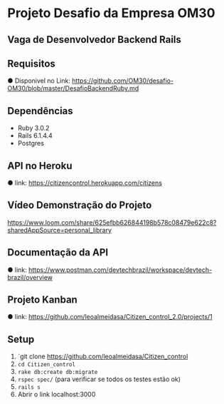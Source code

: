 # Projeto Desafio da Empresa OM30

## Vaga de Desenvolvedor Backend Rails

## Requisitos

● Disponivel no Link: https://github.com/OM30/desafio-OM30/blob/master/DesafioBackendRuby.md

## Dependências

- Ruby 3.0.2
- Rails 6.1.4.4
- Postgres

## API no Heroku
● link: https://citizencontrol.herokuapp.com/citizens

## Vídeo Demonstração do Projeto
https://www.loom.com/share/625efbb626844198b578c08479e622c8?sharedAppSource=personal_library

## Documentação da API

● link: https://www.postman.com/devtechbrazil/workspace/devtech-brazil/overview

## Projeto Kanban
● link: https://github.com/leoalmeidasa/Citizen_control_2.0/projects/1


## Setup

1. `git clone https://github.com/leoalmeidasa/Citizen_control
2. `cd Citizen_control`
3. `rake db:create db:migrate`
4. `rspec spec/` (para verificar se todos os testes estão ok)
5. `rails s`
6. Abrir o link localhost:3000
